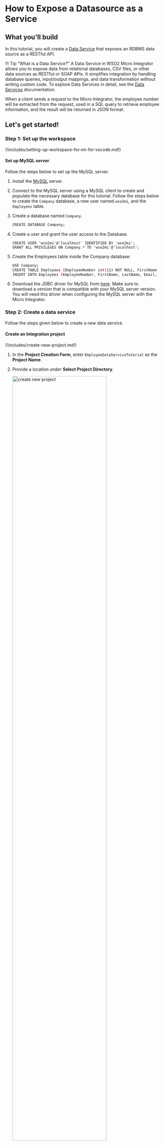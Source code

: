 # How to Expose a Datasource as a Service

## What you'll build

In this tutorial, you will create a [Data Service]({{base_path}}/reference/synapse-properties/data-services/) that exposes an RDBMS data source as a RESTful API.

!!! Tip "What is a Data Service?"
    A Data Service in WSO2 Micro Integrator allows you to expose data from relational databases, CSV files, or other data sources as RESTful or SOAP APIs. It simplifies integration by handling database queries, input/output mappings, and data transformation without writing custom code. To explore Data Services in detail, see the [Data Services]({{base_path}}/reference/synapse-properties/data-services/) documentation.

When a client sends a request to the Micro Integrator, the employee number will be extracted from the request, used in a SQL query to retrieve employee information, and the result will be returned in JSON format.

## Let's get started!

### Step 1: Set up the workspace

{!includes/setting-up-workspace-for-mi-for-vscode.md!}

#### Set up MySQL server

Follow the steps below to set up the MySQL server.

1. Install the <a target="_blank" href="https://www.mysql.com/downloads/">MySQL</a> server.

2. Connect to the MySQL server using a MySQL client to create and populate the necessary database for this tutorial. Follow the steps below to create the `Company` database, a new user named `wso2mi`, and the `Employees` table.
    
3. Create a database named `Company`.

    ```bash
    CREATE DATABASE Company;
    ```

4. Create a user and grant the user access to the Database.

    ```
    CREATE USER 'wso2mi'@'localhost' IDENTIFIED BY 'wso2mi';
    GRANT ALL PRIVILEGES ON Company.* TO 'wso2mi'@'localhost';
    ```

5. Create the Employees table inside the Company database:

    ```bash
    USE Company;
    CREATE TABLE Employees (EmployeeNumber int(11) NOT NULL, FirstName varchar(255) NOT NULL, LastName varchar(255) DEFAULT NULL, Email varchar(255) DEFAULT NULL, Salary varchar(255));
    INSERT INTO Employees (EmployeeNumber, FirstName, LastName, Email, Salary) values (3, "Edgar", "Code", "edgar@rdbms.com", 100000);
    ```

6. Download the JDBC driver for MySQL from [here](http://dev.mysql.com/downloads/connector/j/). Make sure to download a version that is compatible with your MySQL server version. You will need this driver when configuring the MySQL server with the Micro Integrator.

### Step 2: Create a data service

Follow the steps given below to create a new data service.

#### Create an Integration project

{!includes/create-new-project.md!}

1. In the **Project Creation Form**, enter `EmployeeDataServiceTutorial` as the **Project Name**.

2. Provide a location under **Select Project Directory**.

    <a href="{{base_path}}/assets/img/learn/tutorials/data-service/create-new-project.png"><img src="{{base_path}}/assets/img/learn/tutorials/data-service/create-new-project.png" alt="create new project" width="80%"></a>

3. Click **Create**.

Once you click **Create**, the **Add Artifact** pane will be opened.

#### Create a data service with a data source

1. In the **Add Artifact** interface, click **+ View More** under **Create an Integration**.

2. Select **Data Service** under **Other Artifacts** to open the **Data Service Form**.

    <a href="{{base_path}}/assets/img/learn/tutorials/data-service/select_dataservice_artifact.png"><img src="{{base_path}}/assets/img/learn/tutorials/data-service/select_dataservice_artifact.png" width="80%"></a>

3. Provide `EmployeeDataService` as the **Data Service Name**. In the next step, you will configure a datasource that enables the service to connect to the MySQL database.

4. Click **Add Datasource**.
   
    <a href="{{base_path}}/assets/img/learn/tutorials/data-service/create-new-dataservice.png"><img src="{{base_path}}/assets/img/learn/tutorials/data-service/create-new-dataservice.png" width="80%"></a>
    
5. Set `EmployeeDatasource` as the **Datasource Identifier**, and select `RDBMS` for the **Datasource Type**, since this tutorial uses a MySQL database. Once you select the datasource type, the relevant configuration fields will be displayed.

    <table>
        <thead>
            <tr>
                <th>Property</th>
                <th>Value</th>
                <th>Description</th>
            </tr>
        </thead>
        <tbody>
            <tr>
                <td>
                    <strong>Database Engine</strong>
                </td>
                <td>
                    Select <code>MySQL</code>
                </td>
                <td>Type of the relational database.</td>
            </tr>
            <tr>
                <td>
                    <strong>Hostname</strong>
                </td>
                <td>
                    <code>localhost</code>
                </td>
                <td>Hostname of the MySQL instance.</td>
            </tr>
            <tr>
                <td>
                    <strong>Port</strong>
                </td>
                <td>
                    <code>3306</code>
                </td>
                <td>Port used to access the MySQL instance.</td>
            </tr>
            <tr>
                <td>
                    <strong>Database Name</strong>
                </td>
                <td>
                    <code>Company</code>
                </td>
                <td>Name of the database to connect to.</td>
            </tr>
            <tr>
                <td>
                    <strong>Username</strong>
                </td>
                <td>
                    <code>wso2mi</code>
                </td>
                <td>Username for database authentication.</td>
            </tr>
            <tr>
                <td>
                    <strong>Password</strong>
                </td>
                <td>
                    <code>wso2mi</code>
                </td>
                <td>Password for database authentication.</td>
            </tr>
        </tbody>
    </table>

    !!! Note
        The rest of the configurations will be left as default. For advanced configurations, refer to [Datasource Parameters]({{base_path}}/reference/synapse-properties/data-services/datasource-configuration-parameters/).

    <a href="{{base_path}}/assets/img/learn/tutorials/data-service/datasource-form.png"><img src="{{base_path}}/assets/img/learn/tutorials/data-service/datasource-form.png" width="80%"></a>

6. Click **Next**. 

7. You will be directed to the **Select Database Driver** window to choose a driver. Browse and select the driver JAR file that you downloaded in the [Set up MySQL Server](#set-up-mysql-server) step, and then click **Next**.

    You will then see the **Test Connection** form, where you can verify the connection to the data source using the provided username and password.

8. Click **Test Connection** to verify the connection. A success or failure message will appear based on the result.

    <a href="{{base_path}}/assets/img/learn/tutorials/data-service/datasource-test-connection.png"><img src="{{base_path}}/assets/img/learn/tutorials/data-service/datasource-test-connection.png" width="80%"></a>

9. Once the connection is successful, click **Create** to finalize the data source setup.

10. Finally, click **Create** in the **Data Service** form to add the Data Service to the integration project. In the next steps, you will learn how to create a resource and define a SQL query.

    <a href="{{base_path}}/assets/img/learn/tutorials/data-service/insert-dataservice.png"><img src="{{base_path}}/assets/img/learn/tutorials/data-service/insert-dataservice.png" width="80%"></a>

#### Create a resource

Now, let's create a REST resource that will be used to invoke the SQL query.

1. In the **MI Project Explorer**, select the **EmployeeDataService** that you created in the previous step.

    <a href="{{base_path}}/assets/img/learn/tutorials/data-service/select-dataservice.png"><img src="{{base_path}}/assets/img/learn/tutorials/data-service/select-dataservice.png" width="80%"></a>

2. In the **Data Service Designer**, click the **+ Resources** button to add a new resource.

    <a href="{{base_path}}/assets/img/learn/tutorials/data-service/add-resource.png"><img src="{{base_path}}/assets/img/learn/tutorials/data-service/add-resource.png" width="80%"></a>

    In the next step, you will create a resource that accepts the Employee Number as a path parameter. This value will be used to query the SQL database.

3. Enter the following resource details, then click **Add** to insert the resource into the Data Service.

    <table>
    <tr>
    <th>Property</th>
    <th>Value</th>
    <th>Description</th>
    </tr>
    <tbody>
    <tr>
    <td>Resource Path</td>
    <td><code>Employee/{EmployeeNumber}</code></td>
    <td>
        The request URL should match this resource path. The <code>{EmployeeNumber}</code> variable will be replaced with the value sent in the request.
    </td>
    </tr>
    <tr>
    <td>Resource Method</td>
    <td><code>GET</code></td>
    <td>This resource will accept POST requests.</td>
    </tr>
    </tbody>
    </table>

!!!	tip
    Alternatively, you can generate a Data Service directly from a data source. For more information, refer to [Generate Data Services]({{base_path}}/develop/creating-artifacts/data-services/creating-data-services/#generate-data-service-from-a-datasource).


#### Configure data service

Let’s write an SQL query to retrieve data from the MySQL data source you configured in the previous step, using the Employee Number provided as a path parameter in the GET resource.

1. Open the **DataService View** of the newly created resource by clicking the `GET Employee/{EmployeeNumber}` resource under **Resources** in the **Data Service Designer**.

    <a href="{{base_path}}/assets/img/learn/tutorials/data-service/new-resource.png"><img src="{{base_path}}/assets/img/learn/tutorials/data-service/new-resource.png" width="80%"></a>

    !!! Info
        A single Data Service resource consists of the following key elements:

        - **Input Mapping** – Binds incoming request parameters to SQL query variables.
        - **Query** – Defines the database query using the mapped input parameters.
        - **Transformation** – Defines the output type (such as XML or JSON) and allows optional reshaping of the query result before it is sent in the response.
        - **Output Mapping** – Performs the actual mapping of the SQL query result to the selected response structure, organizing it into a user-friendly format.

2. Click on **Input Mapping** in the **DataService** view.

    <a href="{{base_path}}/assets/img/learn/tutorials/data-service/c.png"><img src="{{base_path}}/assets/img/learn/tutorials/data-service/input-mapping.png" width="80%"></a>

    Here, you will map the `EmployeeNumber` path parameter to the SQL query variable `employee_number`, which will be used in the SQL query.

3. Click **Add Parameter**, specify the following values, and click **Save** to add the input mapping for the Employee Number.

    <table>
    <tr>
    <th>Property</th>
    <th>Description</th>
    </tr>
    <tbody>
    <tr>
    <td>Mapping Name</td>
    <td><code>employee_number</code></td>
    </tr>
    <tr>
    <tr>
    <td>Query Parameter</td>
    <td><code>EmployeeNumber</code></td>
    </tr>
    <tr>
    <td>Parameter Type</td>
    <td><code>SCALAR</code></td>
    </tr>
    <tr>
    <td>SQL Type</td>
    <td><code>STRING</code></td>
    </tr>
    </tbody>
    </table>

    <a href="{{base_path}}/assets/img/learn/tutorials/data-service/input-mapping-2.png"><img src="{{base_path}}/assets/img/learn/tutorials/data-service/input-mapping-2.png" width="30%"></a>

4. Finally, click **Submit** in the **Edit Input Mapping** pane to complete the input mapping configuration.

5. Click on **Query** in the **DataService** view. Here, you will write the SQL query to retrieve employee data using the `employee_number` SQL query variable.
    
6. Enter the following SQL query in the **Query / Expression** field, then click **Submit** to save the query.

    ```sql
    SELECT EmployeeNumber, FirstName, LastName, Email FROM Employees WHERE EmployeeNumber=:employee_number
    ```

    The `:employee_number` syntax is used to reference the SQL query variable you configured earlier.
    When the resource is invoked, the value passed through the `EmployeeNumber` path parameter will be substituted into this query.

    <a href="{{base_path}}/assets/img/learn/tutorials/data-service/define_query.png"><img src="{{base_path}}/assets/img/learn/tutorials/data-service/define_query.png" width="30%"></a>

7. Click on **Transformation** in the **DataService** view. Here, you will set the content type to **JSON**, as the client expects a JSON response.

8. Choose `JSON` as the **Output Type**, then click **Submit** to save the transformation settings.
    
    <a href="{{base_path}}/assets/img/learn/tutorials/data-service/transformation.png"><img src="{{base_path}}/assets/img/learn/tutorials/data-service/transformation.png" width="80%"></a>

9. Click on **Output Mapping** in the **DataService** view. Here, you will define the response JSON using the SQL results (`EmployeeNumber`, `FirstName`, `LastName`, and `Email`) retrieved from the query defined earlier.
    
10. Provide the following JSON template, then click **Submit** to save the output mapping.
    
    ```json
    {
        "Employee":{
            "EmployeeNumber":"$EmployeeNumber",
            "FirstName":"$FirstName",
            "LastName":"$LastName",
            "Email":"$Email"
        }
    }
    ```

    In this JSON template, each placeholder (e.g., `$EmployeeNumber`, `$FirstName`) refers to a column in the SQL query result.  
    The **Output Mapping** binds each of these individual values to a corresponding field in the JSON response.  

    Since we're returning a single record, the mapping is done for a single row, and each key in the `Employee` object maps directly to a column value from the query.

    <a href="{{base_path}}/assets/img/learn/tutorials/data-service/output_mapping.png"><img src="{{base_path}}/assets/img/learn/tutorials/data-service/output_mapping.png" width="80%"></a>

### Step 3: Build and run the artifacts

Now that you have developed the data service using the Micro Integrator for the Visual Studio Code plugin, it's time to deploy the integration to the Micro Integrator server runtime.

!!! Note
    If you didn’t select a driver JAR file in the [Create a Data Service with a Data Source](#create-a-data-service-with-a-data-source) step, make sure you have added the JAR file to the `<Project_Path>/deployment/libs` directory, or copied it to the `<MI_HOME>/lib` directory.

Click the **Build and Run** icon located in the top right corner of VS Code.

<a href="{{base_path}}/assets/img/learn/tutorials/data-service/build_and_run_btn.png"><img src="{{base_path}}/assets/img/learn/tutorials/data-service/build_and_run_btn.png" width="80%"></a>

### Step 4: Test the data service

Let's test the use case by sending a simple client request that invokes the service.

#### Send the client request

When you run the integration artifact as in [Step 3](#step-3-build-and-run-the-artifacts), the **Runtime Services** interface is opened up. You can see all the available services.

Let's send a request to the API resource. You can use Postman or any other **HTTP Client**:

1. Open the Postman application. If you do not have the application, download it from here : [Postman](https://www.postman.com/downloads/).

2. Add the request information as given below and click the <b>Send</b> button.
    
    <table>
        <tr>
            <th>Method</th>
            <td>
               <code>GET</code> 
            </td>
        </tr>
        <tr>
            <th>Headers</th>
            <td>
               <code>Accept=application/json</code> 
            </td>
        </tr>
        <tr>
            <th>URL</th>
            <td><code>http://localhost:8290/services/EmployeeDataService.HTTPEndpoint/Employee/3</code></br></br>
            </td>
        </tr>
     </table>
     
If you want to send the client request from your terminal:

1. Install and set up [cURL](https://curl.haxx.se/) as your REST client.
2. Execute the following command.
    ```bash
    curl -X GET http://localhost:8290/services/EmployeeDataService.HTTPEndpoint/Employee/3 -H "Accept: application/json"
    ```

#### Analyze the response

You will see the following response received by your <b>HTTP Client</b>:

```json
{
    "Employee": {
        "Email": "edgar@rdbms.com",
        "FirstName": "Edgar",
        "EmployeeNumber": "3",
        "LastName": "Code"
    }
}
```
